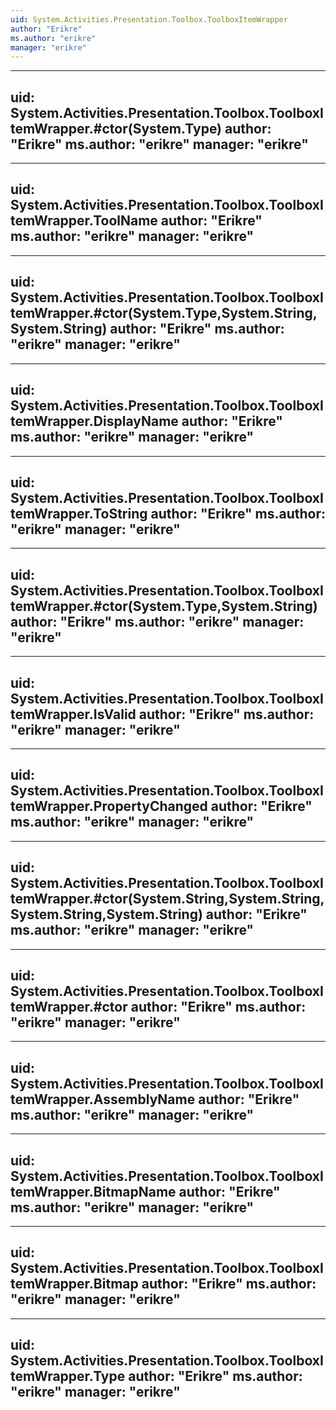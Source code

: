 ```yaml
---
uid: System.Activities.Presentation.Toolbox.ToolboxItemWrapper
author: "Erikre"
ms.author: "erikre"
manager: "erikre"
---
```


---
uid: System.Activities.Presentation.Toolbox.ToolboxItemWrapper.#ctor(System.Type)
author: "Erikre"
ms.author: "erikre"
manager: "erikre"
---

---
uid: System.Activities.Presentation.Toolbox.ToolboxItemWrapper.ToolName
author: "Erikre"
ms.author: "erikre"
manager: "erikre"
---

---
uid: System.Activities.Presentation.Toolbox.ToolboxItemWrapper.#ctor(System.Type,System.String,System.String)
author: "Erikre"
ms.author: "erikre"
manager: "erikre"
---

---
uid: System.Activities.Presentation.Toolbox.ToolboxItemWrapper.DisplayName
author: "Erikre"
ms.author: "erikre"
manager: "erikre"
---

---
uid: System.Activities.Presentation.Toolbox.ToolboxItemWrapper.ToString
author: "Erikre"
ms.author: "erikre"
manager: "erikre"
---

---
uid: System.Activities.Presentation.Toolbox.ToolboxItemWrapper.#ctor(System.Type,System.String)
author: "Erikre"
ms.author: "erikre"
manager: "erikre"
---

---
uid: System.Activities.Presentation.Toolbox.ToolboxItemWrapper.IsValid
author: "Erikre"
ms.author: "erikre"
manager: "erikre"
---

---
uid: System.Activities.Presentation.Toolbox.ToolboxItemWrapper.PropertyChanged
author: "Erikre"
ms.author: "erikre"
manager: "erikre"
---

---
uid: System.Activities.Presentation.Toolbox.ToolboxItemWrapper.#ctor(System.String,System.String,System.String,System.String)
author: "Erikre"
ms.author: "erikre"
manager: "erikre"
---

---
uid: System.Activities.Presentation.Toolbox.ToolboxItemWrapper.#ctor
author: "Erikre"
ms.author: "erikre"
manager: "erikre"
---

---
uid: System.Activities.Presentation.Toolbox.ToolboxItemWrapper.AssemblyName
author: "Erikre"
ms.author: "erikre"
manager: "erikre"
---

---
uid: System.Activities.Presentation.Toolbox.ToolboxItemWrapper.BitmapName
author: "Erikre"
ms.author: "erikre"
manager: "erikre"
---

---
uid: System.Activities.Presentation.Toolbox.ToolboxItemWrapper.Bitmap
author: "Erikre"
ms.author: "erikre"
manager: "erikre"
---

---
uid: System.Activities.Presentation.Toolbox.ToolboxItemWrapper.Type
author: "Erikre"
ms.author: "erikre"
manager: "erikre"
---
